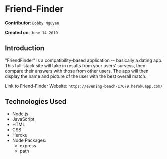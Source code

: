# Friend-Finder

**Contributor**: `Bobby Nguyen`

**Created on**: `June 14 2019`

## Introduction
"FriendFinder" is a compatibility-based application -- basically a dating app. This full-stack site will take in results from your users' surveys, then compare their answers with those from other users. The app will then display the name and picture of the user with the best overall match.

Link to Friend-Finder Website: `https://evening-beach-17679.herokuapp.com/`

## Technologies Used
- Node.js
- JavaScript
- HTML
- CSS
- Heroku
- Node Packages:
    - express
    - path